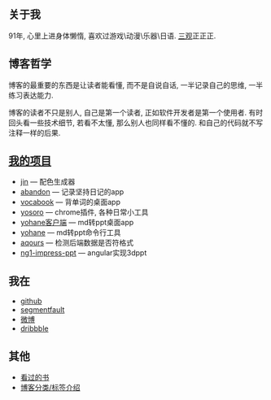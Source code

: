## 关于我

91年, 心里上进身体懒惰, 喜欢过游戏\动漫\乐器\日语. [三观](./outlook.md)正正正.

## 博客哲学

博客的最重要的东西是让读者能看懂, 而不是自说自话, 一半记录自己的思维, 一半练习表达能力.

博客的读者不只是别人, 自己是第一个读者, 正如软件开发者是第一个使用者. 有时回头看一些技术细节, 若看不太懂, 那么别人也同样看不懂的. 和自己的代码就不写注释一样的后果.

## [我的项目](https://next.yo-cwj.com)

+ [jin](https://jin.yo-cwj.com/) — 配色生成器
+ [abandon](https://github.com/cwj0417/abandon) — 记录坚持日记的app
+ [vocabook](https://github.com/cwj0417/lock-on) — 背单词的桌面app
+ [yosoro](https://github.com/cwj0417/yosoro) — chrome插件, 各种日常小工具
+ [yohane客户端](https://github.com/cwj0417/yohane-client) — md转ppt桌面app
+ [yohane](https://github.com/cwj0417/yohane) — md转ppt命令行工具
+ [aqours](https://github.com/cwj0417/aqours) — 检测后端数据是否符格式
+ [ng1-impress-ppt](https://github.com/cwj0417/ng1-impress-ppt) — angular实现3dppt

## 我在

+   [github](https://github.com/cwj0417)
+   [segmentfault](https://segmentfault.com/u/xpang)
+   [微博](http://weibo.com/u/2719310113)
+   [dribbble](https://dribbble.com/fjonas)

## 其他

+   [看过的书](https://github.com/fjonas/readbook)
+   [博客分类/标签介绍](./cats-and-tags.html)